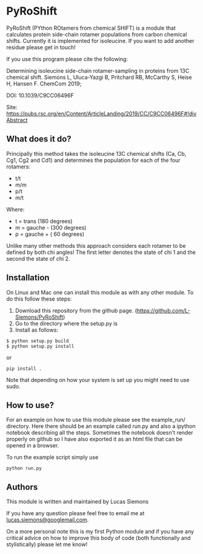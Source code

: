 
PyRoShift
=========

PyRoShift (PYthon ROtamers from chemical SHIFT) is a module that
calculates protein side-chain rotamer populations from carbon
chemical shifts. Currently it is implemented for isoleucine.
If you want to add another residue please get in touch!

If you use this program please cite the following:

Determining isoleucine side-chain rotamer-sampling in proteins from 13C chemical shift.
Siemons L, Uluca-Yazgi B, Pritchard RB, McCarthy S, Heise H, Hansen F.
ChemCom 2019;

DOI:  10.1039/C9CC06496F

Site: https://pubs.rsc.org/en/Content/ArticleLanding/2019/CC/C9CC06496F#!divAbstract

What does it do?
----------------


Principally this method takes the isoleucine 13C chemical shifts
(Ca, Cb, Cg1, Cg2 and Cd1) and determines the population
for each of the four rotamers:

- t/t
- m/m
- p/t
- m/t

Where:
- t = trans     (180 degrees)
- m = gauche -  (300 degrees)
- p = gauche +  ( 60 degrees)

Unlike many other methods this approach considers each rotamer to
be defined by both chi angles! The first letter denotes the state of chi 1 and the
second the state of chi 2.


Installation
------------


On Linux and Mac one can install this module as with any other module. To do this follow these steps:

1. Download this repository from the github page. (https://github.com/L-Siemons/PyRoShift)
2. Go to the directory where the setup.py is
3. Install as follows:
```
$ python setup.py build
$ python setup.py install
```
or
```
pip install .
```
Note that depending on how your system is set up
you might need to use sudo.


How to use?
-----------

For an example on how to use this module please see the example_run/ directory.
Here there should be an example called run.py and also a ipython notebook describing all the
steps. Sometimes the notebook doesn't render properly on github so I have also exported it as
an html file that can be opened in a browser.

To run the example script simply use
```
python run.py
```


Authors
-------

This module is written and maintained by
Lucas Siemons

If you have any question please feel free to
email me at lucas.siemons@googlemail.com.

On a more personal note this is my first Python
module and if you have any critical advice on how to
improve this body of code (both functionally and stylistically)
please let me know!
